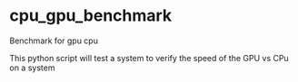 # cpu_gpu_benchmark
Benchmark for gpu cpu

This python script will test a system to verify the speed of the GPU vs CPu on a system